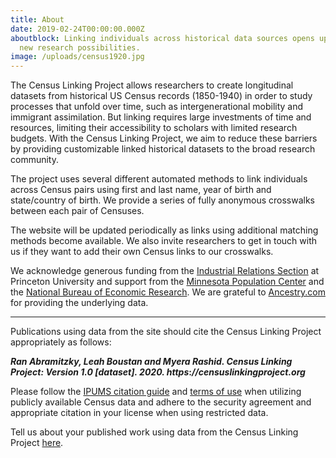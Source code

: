```yaml
---
title: About
date: 2019-02-24T00:00:00.000Z
aboutblock: Linking individuals across historical data sources opens up exciting
  new research possibilities.
image: /uploads/census1920.jpg
---
```

The Census Linking Project allows researchers to create longitudinal datasets from historical US Census records (1850-1940) in order to study processes that unfold over time, such as intergenerational mobility and immigrant assimilation. But linking requires large investments of time and resources, limiting their accessibility to scholars with limited research budgets. With the Census Linking Project, we aim to reduce these barriers by providing customizable linked historical datasets to the broad research community.

The project uses several different automated methods to link individuals across Census pairs using first and last name, year of birth and state/country of birth. We provide a series of fully anonymous crosswalks between each pair of Censuses.

The website will be updated periodically as links using additional matching methods become available. We also invite researchers to get in touch with us if they want to add their own Census links to our crosswalks.

We acknowledge generous funding from the <a target="_blank" href="https://irs.princeton.edu/">Industrial Relations Section</a> at Princeton University and support from the <a target="_blank" href="https://pop.umn.edu/">Minnesota Population Center</a> and the <a target="_blank" href="https://nber.org/">National Bureau of Economic Research</a>. We are grateful to <a target="_blank" href="https://www.ancestry.com/">Ancestry.com</a> for providing the underlying data.

<hr>

Publications using data from the site should cite the Census Linking Project appropriately as follows:

***<b>Ran Abramitzky, Leah Boustan and Myera Rashid. Census Linking Project: Version 1.0 \[dataset]. 2020. https***:***//censuslinkingproject.org</b>*** 

Please follow the <a target="_blank" href="https://usa.ipums.org/usa/cite.shtml">IPUMS citation guide</a> and <a target="_blank" href="https://usa.ipums.org/usa/terms.shtml">terms of use</a> when utilizing publicly available Census data and adhere to the security agreement and appropriate citation in your license when using restricted data.

Tell us about your published work using data from the Census Linking Project <a target="_blank" href="https://forms.gle/JxzztJqGNyBbxA7y6">here</a>.